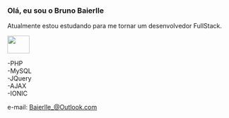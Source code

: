 
### Olá, eu sou o Bruno Baierlle 

Atualmente estou estudando para me tornar um desenvolvedor FullStack.

<img height="40" width="50" src="https://cdn.jsdelivr.net/gh/devicons/devicon/icons/apache/apache-original.svg" />
 
-PHP  
-MySQL  
-JQuery  
-AJAX  
-IONIC  

e-mail: Baierlle_@Outlook.com

